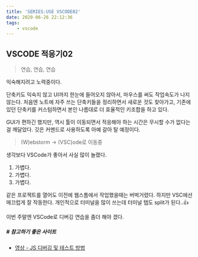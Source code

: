 ```yaml
---
title: 'SERIES:USE VSCODE02'
date: 2020-06-26 22:12:36
tags:
    - vscode
---
```


## VSCODE 적응기02
> 연습, 연습, 연습

익숙해지려고 노력중이다.

단축키도 익숙지 않고 UI까지 한눈에 들어오지 않아서, 마우스를 써도 작업속도가 나지 않는다. 처음엔 노트에 자주 쓰는 단축키들을 정리하면서 새로운 것도 찾아가고, 기존에 있던 단축키를 커스텀하면서 본인 나름대로 더 효율적인 키조합을 하고 있다.

GUI가 편하긴 했지만, 역시 툴이 이동되면서 적응해야 하는 시간은 무시할 수가 없다는 걸 깨달았다. 깃은 커멘드로 사용하도록 아예 갈아 탈 예정이다.


> (W)ebstorm → (VSC)ode로 이동중

생각보다 VSCode가 좋아서 사실 많이 놀랬다.
1. 가볍다.
1. 가볍다.
1. 가볍다.

같은 프로젝트를 열어도 이전에 웹스톰에서 작업했을때는 버벅거렸다. 하지만 VSC에선 매끄럽게 잘 작동한다.
개인적으로 터미널을 많이 쓰는데 터미널 탭도 split가 된다..👍


이번 주말엔 VSCode로 디버깅 연습을 좀더 해야 겠다.
##### # 참고하기 좋은 사이트
- [영상 - JS 디버깅 및 테스트 방법](https://tacademy.skplanet.com/live/player/onlineLectureDetail.action?seq=126#sec2sec2)
